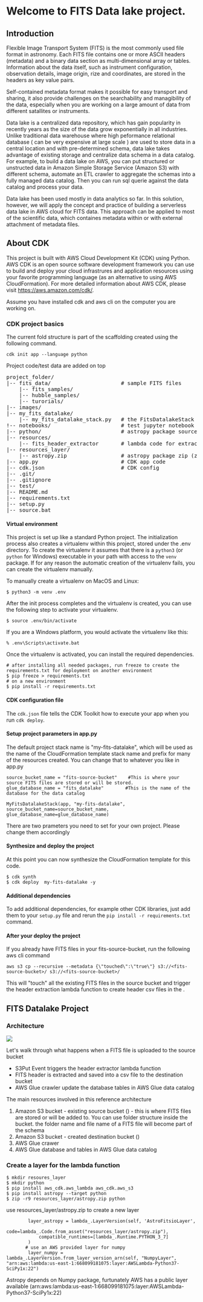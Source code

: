 
# Welcome to FITS Data lake project. 

## Introduction 
Flexible Image Transport System (FITS) is the most commonly used file format in astronomy. Each FITS file contains one or more ASCII headers (metadata) and a binary data section as multi-dimensional array or tables. 
Information about the data itself, such as instrument configuration, observation details, image origin, rize and coordinates, are stored in the headers as key value pairs. 

Self-contained metadata format makes it possible for easy transport and sharing, it also provide challenges on the searchability and managibility of the data, especially when you are working on a large amount of data from different satallites or instruments. 

Data lake is a centralized data repository, which has gain popularity in recently years as the size of the data grow exponentially in all industries. Unlike traditional data warehouse where high peformance relational database ( can be very expensive at large scale ) are used to store data in a central location and with pre-determined schema, data lake takes advantage of existing storage and centralize data schema in a data catalog. For example, to build a data lake on AWS, you can put structured or unstructed data in Amazon Simple Storage Service (Amazon S3) with different schema, automate an ETL crawler to aggregate the schemas into a fully managed data catalog. Then you can run sql querie against the data catalog and process your data. 

Data lake has been used mostly in data analytics so far. In this solution, however, we will apply the concept and practice of building a serverless data lake in AWS cloud for FITS data. This approach can be applied to most of the scientific data, which containes metadata within or with external attachment of metadata files. 


## About CDK
This project is built with AWS Cloud Development Kit (CDK) using Python. AWS CDK is an open source software development framework you can use to build and deploy your cloud infrastrures and application resources using your favorite programming language (as an alternative to using AWS CloudFormation). For more detailed information about AWS CDK, please visit https://aws.amazon.com/cdk/. 

Assume you have installed cdk and aws cli on the computer you are working on. 

### CDK project basics
The current fold structure is part of the scaffolding created using the following command. 
```
cdk init app --language python
```
Project code/test data are added on top 
<pre>
project_folder/
|-- fits_data/                      # sample FITS files
    |-- fits_samples/
    |-- hubble_samples/
    |-- turorials/
|-- images/
|-- my_fits_datalake/
    |-- my_fits_datalake_stack.py   # the FitsDatalakeStack code
!-- notebooks/                      # test jupyter notebook
|-- python/                         # astropy package source
|-- resources/
    |-- fits_header_extractor       # lambda code for extracting FITS header info
|-- resources_layer/
    |-- astropy.zip                 # astropy package zip (zip of the python folder)
|-- app.py                          # CDK app code
|-- cdk.json                        # CDK config
|-- .git/
|-- .gitignore
|-- test/
|-- README.md
|-- requirements.txt
|-- setup.py
|-- source.bat 
</pre>

#### Virtual environment

This project is set up like a standard Python project.  The initialization
process also creates a virtualenv within this project, stored under the .env
directory.  To create the virtualenv it assumes that there is a `python3`
(or `python` for Windows) executable in your path with access to the `venv`
package. If for any reason the automatic creation of the virtualenv fails,
you can create the virtualenv manually.

To manually create a virtualenv on MacOS and Linux:

```
$ python3 -m venv .env
```

After the init process completes and the virtualenv is created, you can use the following
step to activate your virtualenv.

```
$ source .env/bin/activate
```

If you are a Windows platform, you would activate the virtualenv like this:

```
% .env\Scripts\activate.bat
```

Once the virtualenv is activated, you can install the required dependencies.

```
# after installing all needed packages, run freeze to create the requirements.txt for deployment on another environment
$ pip freeze > requirements.txt
# on a new environment 
$ pip install -r requirements.txt
```

#### CDK configuration file
The `cdk.json` file tells the CDK Toolkit how to execute your app when you run `cdk deploy`.

#### Setup project parameters in app.py
The default project stack name is "my-fits-datalake", which will be used as the name of the CloudFormation template stack name and prefix for many of the resources created. You can change that to whatever you like in app.py

```
source_bucket_name = "fits-source-bucket"    #This is where your source FITS files are stored or will be stored.
glue_database_name = "fits_datalake"        #This is the name of the database for the data catalog 

MyFitsDatalakeStack(app, "my-fits-datalake", source_bucket_name=source_bucket_name, glue_database_name=glue_database_name)
```

There are two prameters you need to set for your own project. Please change them accordingly

#### Synthesize and deploy the project
At this point you can now synthesize the CloudFormation template for this code.

```
$ cdk synth
$ cdk deploy  my-fits-datalake -y
```

#### Additional dependencies
To add additional dependencies, for example other CDK libraries, just add
them to your `setup.py` file and rerun the `pip install -r requirements.txt`
command.

#### After your deploy the project
If you already have FITS files in your fits-source-bucket, run the following aws cli command
```
aws s3 cp --recursive --metadata {\"touched\":\"true\"} s3://<fits-source-bucket>/ s3://<fits-source-bucket>/
```
This will "touch" all the existing FITS files in the source bucket and trigger the header extraction lambda function to create header csv files in the <fits-destination-bucket>. 


## FITS Datalake Project

### Architecture

![](images/science_datalake.png)

Let's walk through what happens when a FITS file is uploaded to the source bucket

- S3Put Event triggers the header extractor lambda function 
- FITS header is extracted and saved into a csv file to the destination bucket
- AWS Glue crawler update the database tables in AWS Glue data catalog


The main resources involved in this reference architecture
1. Amazon S3 bucket - existing source bucket (<fits-source-bucket>) - this is where FITS files are stored or will be added to. You can use folder structure inside the bucket. the folder name and file name of a FITS file will become part of the schema
2. Amazon S3 bucket - created destination bucket (<fits-destination-bucket>) 
3. AWS Glue crawer
4. AWS Glue database and tables in AWS Glue data catalog


### Create a layer for the lambda function

```
$ mkdir resoures_layer
$ mkdir python
$ pip install aws_cdk.aws_lambda aws_cdk.aws_s3
$ pip install astropy --target python
$ zip -r9 resources_layer/astropy.zip python
```
use resources_layer/astropy.zip to create a new layer

```
        layer_astropy = lambda_.LayerVersion(self, 'AstroFitsioLayer', 
            code=lambda_.Code.from_asset("resources_layer/astropy.zip"),
            compatible_runtimes=[lambda_.Runtime.PYTHON_3_7]
        )
       # use an AWS provided layer for numpy
        layer_numpy = lambda_.LayerVersion.from_layer_version_arn(self, "NumpyLayer", "arn:aws:lambda:us-east-1:668099181075:layer:AWSLambda-Python37-SciPy1x:22")
```
Astropy depends on Numpy package, furtunately AWS has a public layer available (arn:aws:lambda:us-east-1:668099181075:layer:AWSLambda-Python37-SciPy1x:22)
